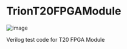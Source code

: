 # TrionT20FPGAModule

![image](https://github.com/user-attachments/assets/8969674b-668a-42f4-bc33-7c543d4cfa1a)

Verilog test code for T20 FPGA Module

